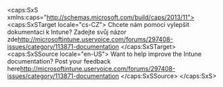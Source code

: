 <?xml version="1.0" encoding="utf-8"?>
<caps:SxS xmlns:caps="http://schemas.microsoft.com/build/caps/2013/11">
  <caps:SxSTarget locale="cs-CZ">
    <Token xmlns:xlink="http://www.w3.org/1999/xlink">Chcete nám pomoci vylepšit dokumentaci k Intune? Zadejte svůj názor <externalLink><linkText>zde</linkText><linkUri>http://microsoftintune.uservoice.com/forums/297408-issues/category/113871-documentation</linkUri></externalLink></Token>
  </caps:SxSTarget>
  <caps:SxSSource locale="en-US">
    <Token xmlns:xlink="http://www.w3.org/1999/xlink">Want to help improve the Intune documentation? Post your feedback  <externalLink><linkText>here</linkText><linkUri>http://microsoftintune.uservoice.com/forums/297408-issues/category/113871-documentation</linkUri></externalLink></Token>
  </caps:SxSSource>
</caps:SxS>